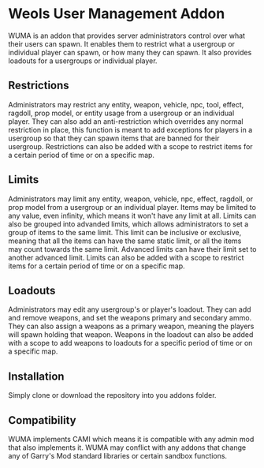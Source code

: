# Weols User Management Addon
WUMA is an addon that provides server administrators control over what their users can spawn. It enables them to restrict what a usergroup or individual player can spawn, or how many they can spawn. It also provides loadouts for a usergroups or individual player.

## Restrictions

Administrators may restrict any entity, weapon, vehicle, npc, tool, effect, ragdoll, prop model, or entity usage from a usergroup or an individual player. They can also add an anti-restriction which overrides any normal restriction in place, this function is meant to add exceptions for players in a usergroup so that they can spawn items that are banned for their usergroup. Restrictions can also be added with a scope to restrict items for a certain period of time or on a specific map.

## Limits

Administrators may limit any entity, weapon, vehicle, npc, effect, ragdoll, or prop model from a usergroup or an individual player. Items may be limited to any value, even infinity, which means it won't have any limit at all. Limits can also be grouped into advanded limits, which allows administrators to set a group of items to the same limit. This limit can be inclusive or exclusive, meaning that all the items can have the same static limit, or all the items may count towards the same limit. Advanced limits can have their limit set to another advanced limit. Limits can also be added with a scope to restrict items for a certain period of time or on a specific map.

## Loadouts

Administrators may edit any usergroup's or player's loadout. They can add and remove weapons, and set the weapons primary and secondary ammo. They can also assign a weapons as a primary weapon, meaning the players will spawn holding that weapon. Weapons in the loadout can also be added with a scope to add weapons to loadouts for a specific period of time or on a specific map.

## Installation

Simply clone or download the repository into you addons folder.

## Compatibility

WUMA implements CAMI which means it is compatible with any admin mod that also implements it. WUMA may conflict with any addons that change any of Garry's Mod standard libraries or certain sandbox functions.
